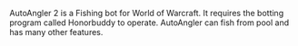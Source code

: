 AutoAngler 2 is a Fishing bot for World of Warcraft.
It requires the botting program called Honorbuddy to operate. AutoAngler can fish from pool and has many other features.